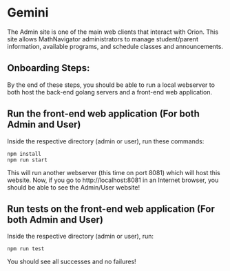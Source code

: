 # Gemini

The Admin site is one of the main web clients that interact with Orion. This site allows MathNavigator administrators to manage student/parent information, available programs, and schedule classes and announcements.

## Onboarding Steps:
By the end of these steps, you should be able to run a local webserver to both host the back-end golang servers and a front-end web application.

## Run the front-end web application (For both Admin and User)

Inside the respective directory (admin or user), run these commands:
```
npm install
npm run start
```
This will run another webserver (this time on port 8081) which will host this website.
Now, if you go to http://localhost:8081 in an Internet browser, you should be able to see the Admin/User website!

## Run tests on the front-end web application (For both Admin and User)

Inside the respective directory (admin or user), run:
```
npm run test
```

You should see all successes and no failures!